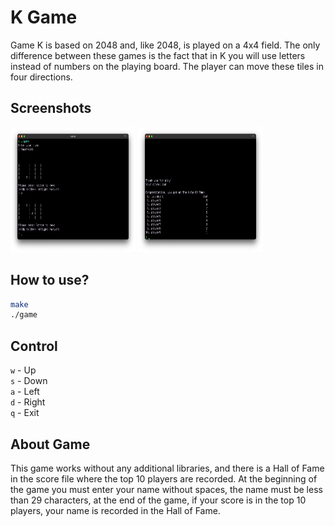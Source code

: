 # K Game
Game K is based on 2048 and, like 2048, is played on a 4x4 field. The only difference between these games is the fact that in K you will use letters instead of numbers on the playing board. The player can move these tiles in four directions.

## Screenshots
<img src="./img/game.png" alt="game" width="200" height="200">
<img src="./img/hof.png" alt="hof" width="200" height="200">
<!---
![game](./img/game.png)
![hof](./img/hof.png)
-->

## How to use?
```bash
make
./game
```

## Control
`w` - Up\
`s` - Down\
`a` - Left\
`d` - Right\
`q` - Exit

## About Game
This game works without any additional libraries, and there is a Hall of Fame in the score file where the top 10 players are recorded. At the beginning of the game you must enter your name without spaces, the name must be less than 29 characters, at the end of the game, if your score is in the top 10 players, your name is recorded in the Hall of Fame.

